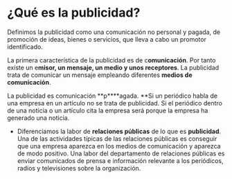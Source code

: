 # ¿Qué es la publicidad?

Definimos la publicidad como una comunicación no personal y pagada, de promoción de ideas, bienes o servicios, que lleva a cabo un promotor identificado.

La primera característica de la publicidad es de c**omunicación**. Por tanto existe un e**misor, un mensaje, un medio y unos receptores**. La publicidad trata de comunicar un mensaje empleando diferentes **medios de comunicación**.

La publicidad es comunicación **p****agada. **Si un periódico habla de una empresa en un artículo no se trata de publicidad. Si el periódico dentro de una noticia o un artículo cita la empresa será porque la empresa ha generado una noticia.

*   Diferenciamos la labor de **relaciones públicas** de lo que es **publicidad**. Una de las actividades típicas de las relaciones públicas es conseguir que una empresa aparezca en los medios de comunicación y aparezca de modo positivo. Una labor del departamento de relaciones públicas es enviar comunicados de prensa e información relevante a los periódicos, radios y televisiones sobre la organización.